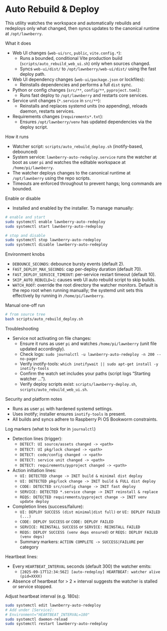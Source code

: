 # Auto Rebuild & Deploy

This utility watches the workspace and automatically rebuilds and redeploys only what changed, then syncs updates to the canonical runtime at `/opt/lawnberry`.

What it does
- Web UI changes (`web-ui/src`, `public`, `vite.config.*`):
  - Runs a bounded, conditional Vite production build (`scripts/auto_rebuild_web_ui.sh`) only when sources changed.
  - Syncs `web-ui/dist/` to `/opt/lawnberry/web-ui/dist/` using the fast deploy path.
- Web UI dependency changes (`web-ui/package.json` or lockfiles):
  - Reinstalls dependencies and performs a full `dist` sync.
- Python or config changes (`src/**`, `config/**`, `pyproject.toml`):
  - Runs fast deploy to `/opt/lawnberry` and restarts core services.
- Service unit changes (`*.service` in `src/**`):
  - Reinstalls and replaces systemd units (no appending), reloads daemon, restarts services.
- Requirements changes (`requirements*.txt`):
  - Ensures `/opt/lawnberry/venv` has updated dependencies via the deploy script.

How it runs
- Watcher script: `scripts/auto_rebuild_deploy.sh` (inotify-based, debounced)
- System service: `lawnberry-auto-redeploy.service` runs the watcher at boot as user `pi` and watches the editable workspace at `/home/pi/lawnberry`.
- The watcher deploys changes to the canonical runtime at `/opt/lawnberry` using the repo scripts.
- Timeouts are enforced throughout to prevent hangs; long commands are bounded.

Enable or disable
- Installed and enabled by the installer. To manage manually:
```bash
# enable and start
sudo systemctl enable lawnberry-auto-redeploy
sudo systemctl start lawnberry-auto-redeploy

# stop and disable
sudo systemctl stop lawnberry-auto-redeploy
sudo systemctl disable lawnberry-auto-redeploy
```

Environment knobs
- `DEBOUNCE_SECONDS`: debounce bursty events (default 2).
- `FAST_DEPLOY_MAX_SECONDS`: cap per-deploy duration (default 70).
- `FAST_DEPLOY_SERVICE_TIMEOUT`: per-service restart timeout (default 10).
- `SKIP_AUTO_REBUILD=1`: causes web UI auto rebuild script to skip builds.
- `WATCH_ROOT`: override the root directory the watcher monitors. Default is the repo root when running manually; the systemd unit sets this effectively by running in `/home/pi/lawnberry`.

Manual one-off run
```bash
# from source tree
bash scripts/auto_rebuild_deploy.sh
```

Troubleshooting
- Service not activating on file changes:
  - Ensure it runs as user `pi` and watches `/home/pi/lawnberry` (unit file updated accordingly).
  - Check logs: `sudo journalctl -u lawnberry-auto-redeploy -n 200 --no-pager`
  - Verify inotify-tools: `which inotifywait || sudo apt-get install -y inotify-tools`
  - Confirm the watch set includes your paths (script logs “Starting watcher …”).
  - Verify deploy scripts exist: `scripts/lawnberry-deploy.sh`, `scripts/auto_rebuild_web_ui.sh`.

Security and platform notes
- Runs as user `pi` with hardened systemd settings.
- Uses inotify; installer ensures `inotify-tools` is present.
- All builds and syncs adhere to Raspberry Pi OS Bookworm constraints.

Log markers (what to look for in `journalctl`)
- Detection lines (trigger):
  - `DETECT: UI source/assets changed -> <path>`
  - `DETECT: UI pkg/lock changed -> <path>`
  - `DETECT: code/config changed -> <path>`
  - `DETECT: service unit changed -> <path>`
  - `DETECT: requirements/pyproject changed -> <path>`
- Action initiation lines:
  - `UI: DETECTED change -> INIT build & minimal dist deploy`
  - `UI: DETECTED pkg/lock change -> INIT build & FULL dist deploy`
  - `CODE: DETECTED src/config change -> INIT fast deploy`
  - `SERVICE: DETECTED *.service change -> INIT reinstall & replace`
  - `REQS: DETECTED requirements/pyproject change -> INIT venv update deploy`
- Completion lines (success/failure):
  - `UI: DEPLOY SUCCESS (dist minimal|dist full)` or `UI: DEPLOY FAILED (...)`
  - `CODE: DEPLOY SUCCESS` or `CODE: DEPLOY FAILED`
  - `SERVICE: REINSTALL SUCCESS` or `SERVICE: REINSTALL FAILED`
  - `REQS: DEPLOY SUCCESS (venv deps ensured)` or `REQS: DEPLOY FAILED (venv deps)`
  - Summary markers: `ACTION COMPLETE -> SUCCESS|FAILURE` per category

Heartbeat lines:
  - Every `HEARTBEAT_INTERVAL` seconds (default 300) the watcher emits:
    - `[2025-09-17T12:34:56Z] [auto-redeploy] HEARTBEAT: watcher alive (pid=XXXX)`
  - Absence of heartbeat for > 2 × interval suggests the watcher is stalled or service stopped.

Adjust heartbeat interval (e.g. 180s):
```bash
sudo systemctl edit lawnberry-auto-redeploy
# Add under [Service]:
# Environment="HEARTBEAT_INTERVAL=180"
sudo systemctl daemon-reload
sudo systemctl restart lawnberry-auto-redeploy
```

